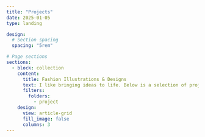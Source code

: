 ```yaml
---
title: "Projects"
date: 2025-01-05
type: landing

design:
  # Section spacing
  spacing: "5rem"

# Page sections
sections:
  - block: collection
    content:
      title: Fashion Illustrations & Designs
      text: I like bringing ideas to life. Below is a selection of projects I created for my portfolio.
      filters:
        folders:
          - project
    design:
      view: article-grid
      fill_image: false
      columns: 3
---
```


